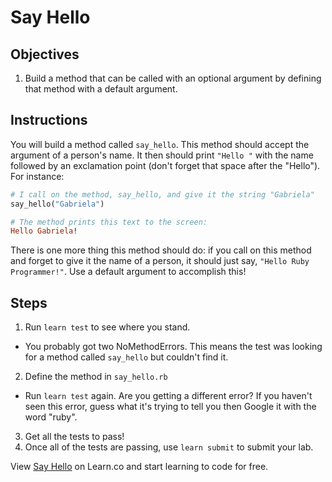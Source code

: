 # Say Hello

## Objectives

1. Build a method that can be called with an optional argument by defining that method with a default argument.

## Instructions

You will build a method called `say_hello`. This method should accept the argument of a person's name. It then should print `"Hello "` with the name followed by an exclamation point (don't forget that space after the "Hello"). For instance:

```ruby
# I call on the method, say_hello, and give it the string "Gabriela" 
say_hello("Gabriela")

# The method prints this text to the screen:
Hello Gabriela!
```

There is one more thing this method should do: if you call on this method and forget to give it the name of a person, it should just say, `"Hello Ruby Programmer!"`. Use a default argument to accomplish this!

## Steps

1. Run `learn test` to see where you stand. 
  * You probably got two NoMethodErrors. This means the test was looking for a method called `say_hello` but couldn't find it.
2. Define the method in `say_hello.rb`
  * Run `learn test` again. Are you getting a different error? If you haven't seen this error, guess what it's trying to tell you then Google it with the word "ruby".
3. Get all the tests to pass!
4. Once all of the tests are passing, use `learn submit` to submit your lab. 

<p data-visibility='hidden'>View <a href='https://learn.co/lessons/say-hello-ruby' title='Say Hello'>Say Hello</a> on Learn.co and start learning to code for free.</p>
